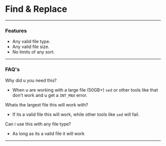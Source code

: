 # Find & Replace

---
### Features
- Any valid file type.
- Any valid file size.
- No limits of any sort.

---
### FAQ's
Why did u you need this?
- When u are working with a large file (50GB+) `sed` or other tools like that don't work and u get a `INT_MAX` error.

Whats the largest file this will work with?
- If its a valid file this will work, while other tools like `sed` will fail.

Can i use this with any file type?
- As long as its a valid file it will work

---
